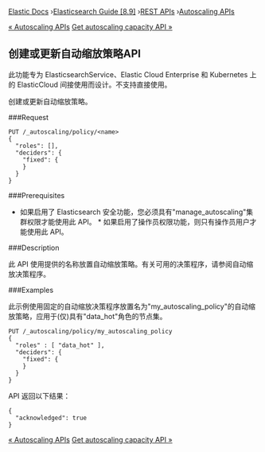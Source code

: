 

[Elastic Docs](/guide/) ›[Elasticsearch Guide [8.9]](index.md) ›[REST
APIs](rest-apis.md) ›[Autoscaling APIs](autoscaling-apis.md)

[« Autoscaling APIs](autoscaling-apis.md) [Get autoscaling capacity API
»](autoscaling-get-autoscaling-capacity.md)

## 创建或更新自动缩放策略API

此功能专为 ElasticsearchService、Elastic Cloud Enterprise 和 Kubernetes 上的 ElasticCloud 间接使用而设计。不支持直接使用。

创建或更新自动缩放策略。

###Request

    
    
    PUT /_autoscaling/policy/<name>
    {
      "roles": [],
      "deciders": {
        "fixed": {
        }
      }
    }

###Prerequisites

* 如果启用了 Elasticsearch 安全功能，您必须具有"manage_autoscaling"集群权限才能使用此 API。  * 如果启用了操作员权限功能，则只有操作员用户才能使用此 API。

###Description

此 API 使用提供的名称放置自动缩放策略。有关可用的决策程序，请参阅自动缩放决策程序。

###Examples

此示例使用固定的自动缩放决策程序放置名为"my_autoscaling_policy"的自动缩放策略，应用于(仅)具有"data_hot"角色的节点集。

    
    
    PUT /_autoscaling/policy/my_autoscaling_policy
    {
      "roles" : [ "data_hot" ],
      "deciders": {
        "fixed": {
        }
      }
    }

API 返回以下结果：

    
    
    {
      "acknowledged": true
    }

[« Autoscaling APIs](autoscaling-apis.md) [Get autoscaling capacity API
»](autoscaling-get-autoscaling-capacity.md)
